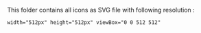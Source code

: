 This folder contains all icons as SVG file with following resolution : 

`width="512px" height="512px" viewBox="0 0 512 512"`
